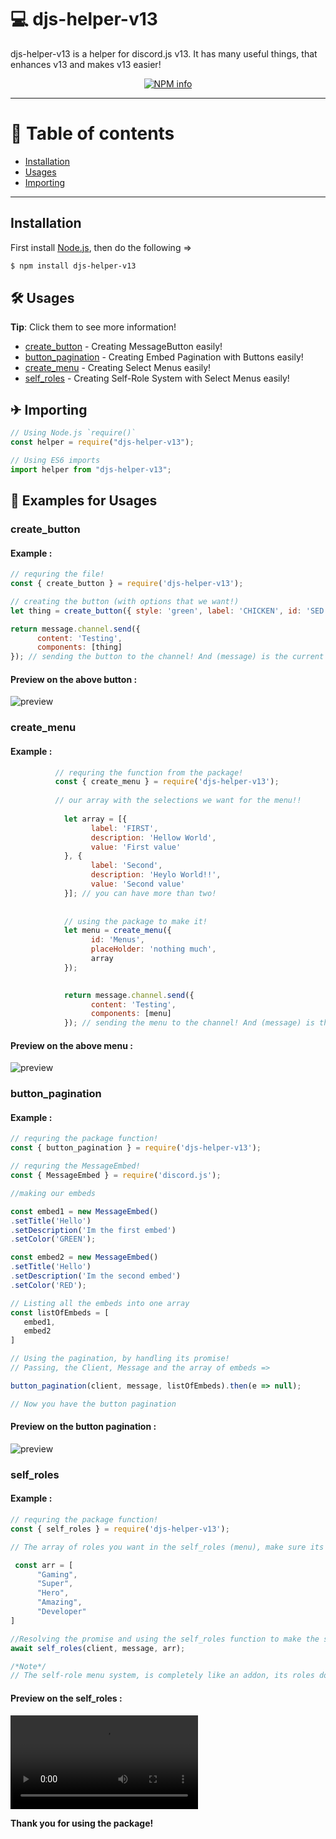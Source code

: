 # 💻 djs-helper-v13

djs-helper-v13 is a helper for discord.js v13. It has many useful things, that enhances v13 and makes v13 easier!

<div align="center">
  <p>
    <a href="https://nodei.co/npm/djs-helper-v13
/"><img src="https://nodei.co/npm/djs-helper-v13.png?downloads=true&stars=true" alt="NPM info" /></a>
  </p>
</div>

---

# 📝 Table of contents

-   [Installation](https://www.npmjs.com/package/djs-helper-v13#installation)
-   [Usages](https://www.npmjs.com/package/djs-helper-v13#-usages)
-   [Importing](https://www.npmjs.com/package/djs-helper-v13#-importing)

---

## Installation

First install [Node.js](http://nodejs.org/), then do the following =>

```sh
$ npm install djs-helper-v13
```

## 🛠 Usages

**Tip**: Click them to see more information!

-   [create_button](https://www.npmjs.com/package/djs-helper-v13/#create_button) - Creating MessageButton easily!
-   [button_pagination](https://www.npmjs.com/package/djs-helper-v13/#button_pagination) - Creating Embed Pagination with Buttons easily!
-   [create_menu](https://www.npmjs.com/package/djs-helper-v13/#create_menu) - Creating Select Menus easily!
-   [self_roles](https://www.npmjs.com/package/djs-helper-v13/#self_roles) - Creating Self-Role System with Select Menus easily!
## ✈ Importing

```javascript
// Using Node.js `require()`
const helper = require("djs-helper-v13");

// Using ES6 imports
import helper from "djs-helper-v13";
```

## 🔧 Examples for Usages

### create_button

#### Example :

```js
// requring the file!
const { create_button } = require('djs-helper-v13'); 

// creating the button (with options that we want!)
let thing = create_button({ style: 'green', label: 'CHICKEN', id: 'SED' }); 

return message.channel.send({
      content: 'Testing',
      components: [thing]
}); // sending the button to the channel! And (message) is the current message!
```

#### Preview on the above button :

![preview](https://media.discordapp.net/attachments/803265379484565564/864160182644899841/unknown.png)


### create_menu

#### Example :

```js
		  // requring the function from the package!
		  const { create_menu } = require('djs-helper-v13');
		  
		  // our array with the selections we want for the menu!!
		  
            let array = [{
                  label: 'FIRST',
                  description: 'Hellow World',
                  value: 'First value'
            }, {
                  label: 'Second',
                  description: 'Heylo World!!',
                  value: 'Second value'
            }]; // you can have more than two!
			
			
			// using the package to make it!
            let menu = create_menu({
                  id: 'Menus',
                  placeHolder: 'nothing much',
                  array
            });
	

            return message.channel.send({
                  content: 'Testing',
                  components: [menu]
            }); // sending the menu to the channel! And (message) is the current message!
```

#### Preview on the above menu :

![preview](https://media.discordapp.net/attachments/803265368235835472/864509355865276458/unknown.png)


### button_pagination

#### Example :

```js
// requring the package function!
const { button_pagination } = require('djs-helper-v13'); 

// requring the MessageEmbed!
const { MessageEmbed } = require('discord.js');

//making our embeds

const embed1 = new MessageEmbed()
.setTitle('Hello')
.setDescription('Im the first embed')
.setColor('GREEN');

const embed2 = new MessageEmbed()
.setTitle('Hello')
.setDescription('Im the second embed')
.setColor('RED');

// Listing all the embeds into one array
const listOfEmbeds = [
   embed1,
   embed2
]

// Using the pagination, by handling its promise!
// Passing, the Client, Message and the array of embeds =>

button_pagination(client, message, listOfEmbeds).then(e => null);

// Now you have the button pagination

```

#### Preview on the button pagination :

![preview](https://i.imgur.com/V25moSd.gif)

### self_roles

#### Example :

```js
// requring the package function!
const { self_roles } = require('djs-helper-v13'); 

// The array of roles you want in the self_roles (menu), make sure its below 25!

 const arr = [
      "Gaming",
      "Super",
      "Hero",
      "Amazing",
      "Developer"
]

//Resolving the promise and using the self_roles function to make the self-roles menu!
await self_roles(client, message, arr);

/*Note*/
// The self-role menu system, is completely like an addon, its roles does not have colors, or permissions!

```

#### Preview on the self_roles :

![preview](https://i.imgur.com/qjmcbdy.mp4)


**Thank you for using the package!**